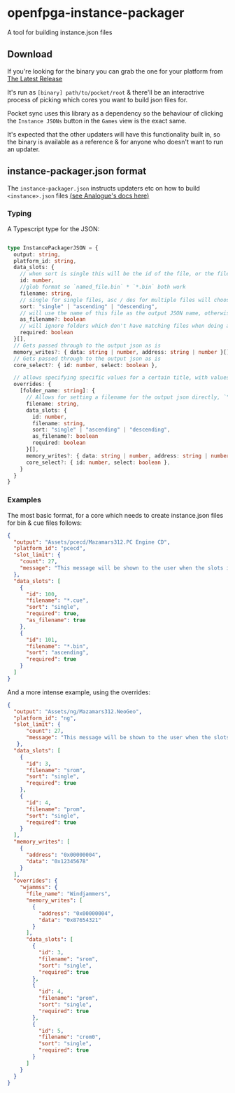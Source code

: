 # openfpga-instance-packager
A tool for building instance.json files

## Download

If you're looking for the binary you can grab the one for your platform from [The Latest Release](https://github.com/neil-morrison44/openfpga-instance-packager/releases/latest)

It's run as `[binary] path/to/pocket/root` & there'll be an interactrive process of picking which cores you want to build json files for.

Pocket sync uses this library as a dependency so the behaviour of clicking the `Instance JSONs` button in the `Games` view is the exact same.

It's expected that the other updaters will have this functionality built in, so the binary is available as a reference & for anyone who doesn't want to run an updater.

## instance-packager.json format

The `instance-packager.json` instructs updaters etc on how to build `<instance>.json` files [(see Analogue's docs here)](https://www.analogue.co/developer/docs/core-definition-files/instance-json)

### Typing

A Typescript type for the JSON:

```ts

type InstancePackagerJSON = {
  output: string,
  platform_id: string,
  data_slots: {
    // when sort is single this will be the id of the file, or the files will be given ids from id -> id+1 -> id+2 etc
    id: number,
    //glob format so `named_file.bin` * `*.bin` both work
    filename: string,
    // single for single files, asc / des for multiple files will choose between `file 1.bin, file 2.bin` (ascending) and `file 2.bin, file 1.bin` (descending)
    sort: "single" | "ascending" | "descending",
    // will use the name of this file as the output JSON name, otherwise defaults to the name of the folder
    as_filename?: boolean
    // will ignore folders which don't have matching files when doing a search over the Assets folders
    required: boolean
  }[],
  // Gets passed through to the output json as is
  memory_writes?: { data: string | number, address: string | number }[],
  // Gets passed through to the output json as is
  core_select?: { id: number, select: boolean },

  // allows specifying specific values for a certain title, with values fully replacing the root ones
  overrides: {
    [folder_name: string]: {
      // Allows for setting a filename for the output json directly, `"Game Title"` will result in `Game Title.json`
      filename: string,
      data_slots: {
        id: number,
        filename: string,
        sort: "single" | "ascending" | "descending",
        as_filename?: boolean
        required: boolean
      }[],
      memory_writes?: { data: string | number, address: string | number }[],
      core_select?: { id: number, select: boolean },
    }
  }
}

```


### Examples

The most basic format, for a core which needs to create instance.json files for bin & cue files follows:

```json
{
  "output": "Assets/pcecd/Mazamars312.PC Engine CD",
  "platform_id": "pcecd",
  "slot_limit": {
    "count": 27,
    "message": "This message will be shown to the user when the slots in the instance file are > count."
  },
  "data_slots": [
    {
      "id": 100,
      "filename": "*.cue",
      "sort": "single",
      "required": true,
      "as_filename": true
    },
    {
      "id": 101,
      "filename": "*.bin",
      "sort": "ascending",
      "required": true
    }
  ]
}
```

And a more intense example, using the overrides:

```json
{
  "output": "Assets/ng/Mazamars312.NeoGeo",
  "platform_id": "ng",
  "slot_limit": {
      "count": 27,
      "message": "This message will be shown to the user when the slots in the instance file are > count."
   },
  "data_slots": [
    {
      "id": 3,
      "filename": "srom",
      "sort": "single",
      "required": true
    },
    {
      "id": 4,
      "filename": "prom",
      "sort": "single",
      "required": true
    }
  ],
  "memory_writes": [
    {
      "address": "0x00000004",
      "data": "0x12345678"
    }
  ],
  "overrides": {
    "wjammss": {
      "file_name": "Windjammers",
      "memory_writes": [
        {
          "address": "0x00000004",
          "data": "0x87654321"
        }
      ],
      "data_slots": [
        {
          "id": 3,
          "filename": "srom",
          "sort": "single",
          "required": true
        },
        {
          "id": 4,
          "filename": "prom",
          "sort": "single",
          "required": true
        },
        {
          "id": 5,
          "filename": "crom0",
          "sort": "single",
          "required": true
        }
      ]
    }
  }
}
```
